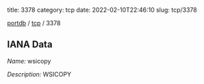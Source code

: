 title: 3378
category: tcp
date: 2022-02-10T22:46:10
slug: tcp/3378

[portdb](/) / [tcp](/category/tcp.html) / 3378


## IANA Data

_Name:_ wsicopy

_Description:_ WSICOPY

